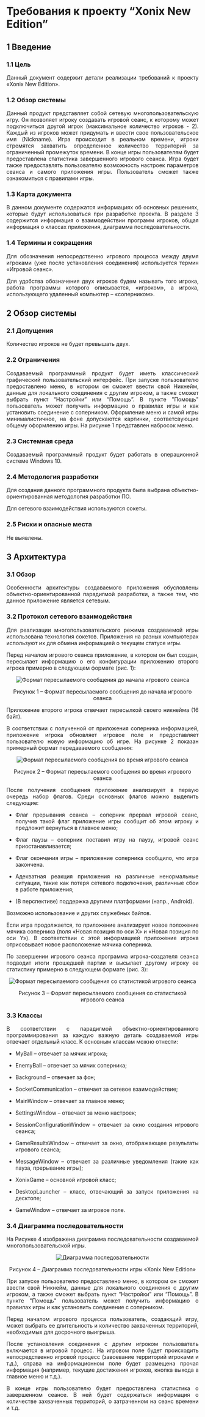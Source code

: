 <h1>Требования к проекту “Xonix New Edition”</h1>
<h2>1 Введение</h2>
<h3>1.1 Цель</h3>
<p align = "justify">Данный документ содержит детали реализации требований к проекту «Xonix New Edition».</p>
<h3>1.2 Обзор системы</h3>
<p align = "justify">Данный продукт представляет собой сетевую многопользовательскую игру. Он позволяет игроку создавать игровой сеанс, к которому может подключиться другой игрок (максимальное количество игроков - 2). Каждый из игроков может придумать и ввести свое пользовательское имя (Nickname). Игра происходит в реальном времени, игроки стремятся захватить определенное количество территорий за ограниченный промежуток времени. В конце игры пользователям будет предоставлена статистика завершенного игрового сеанса. Игра будет также предоставлять пользователю возможность настроек параметров сеанса и самого приложения игры. Пользователь сможет также ознакомиться с правилами игры.</p>
<h3>1.3 Карта документа</h3>
<p align = "justify">В данном документе содержатся информациях об основных решениях, которые будут использоваться при разработке проекта. В разделе 3 содержится информация о взаимодействии программ игроков, общая информация о классах приложения, диаграмма последовательности.</p>
<h3>1.4 Термины и сокращения</h3>
<p align = "justify">Для обозначения непосредственно игрового процесса между двумя игроками (уже после установления соединения) используется термин «Игровой сеанс».</p>
<p align = "justify">Для удобства обозначения двух игроков будем называть того игрока, работа программы которого описывается, «игроком», а игрока, использующего удаленный компьютер – «соперником».</p>
<h2>2 Обзор системы</h2>
<h3>2.1 Допущения</h3>
<p align = "justify">Количество игроков не будет превышать двух.</p>
<h3>2.2 Ограничения</h3>
<p align = "justify">Создаваемый программный продукт будет иметь классический графический пользовательский интерфейс. При запуске пользователю предоставлено меню, в котором он сможет ввести свой Никнейм, данные для локального соединения с другим игроком, а также сможет выбрать пункт “Настройки” или “Помощь”. В пункте "Помощь" пользователь может получить информацию о правилах игры и как установить соединение с соперником. Оформление меню и самой игры минималистичное, на фоне допускаются картинки, соответсвующие общему оформлению игры. На рисунке 1 представлен набросок меню.
</p>
<h3>2.3 Системная среда</h3>
<p align = "justify">Создаваемый программный продукт будет работать в операционной системе Windows 10.</p>
<h3>2.4 Методология разработки</h3>
<p align = "justify">Для создания данного программного продукта была выбрана объектно-ориентированная методология разработки ПО.</p>
<p align = "justify">Для сетевого взаимодействия используются сокеты.</p>
<h3>2.5 Риски и опасные места</h3>
<p align = "justify">Не выявлены.</p>
<h2>3 Архитектура</h2>
<h3>3.1 Обзор</h3>
<p align = "justify">Особенности архитектуры создаваемого приложения обусловлены объектно-ориентированной парадигмой разработки, а также тем, что данное приложение является сетевым.</p>
<h3>3.2 Протокол сетевого взаимодействия</h3>
<p align = "justify">Для реализации многопользовательского режима создаваемой игры использована технология сокетов. Приложения на разных компьютерах используют их для обмена информацией о текущем статусе игры. </p>
<p align = "justify">Перед началом игрового сеанса приложение, в котором он был создан, пересылает информацию о его конфигурации приложению второго игрока примерно в следующем формате (рис. 1):</p>
<p align="center">
<img src="../images/config_packet.png" alt="Формат пересылаемого сообщения до начала игрового сеанса">
</p> 
<p align = "center">Рисунок 1 – Формат пересылаемого сообщения до начала игрового сеанса</p>
<p align = "justify">Приложение второго игрока отвечает пересылкой своего никнейма (16 байт).</p> 
<p align = "justify">В соответствии с полученной от приложения соперника информацией, приложение игрока обновляет игровое поле и предоставляет пользователю новую информацию об игре. На рисунке 2 показан примерный формат передаваемого сообщения:</p> 
<p align="center">
<img src="../images/packet.png" alt="Формат пересылаемого сообщения во время игрового сеанса">
</p>
<p align = "center">Рисунок 2 – Формат пересылаемого сообщения во время игрового сеанса</p>
<p align = "justify">После получения сообщения приложение анализирует в первую очередь набор флагов. Среди основных флагов можно выделить следующие:</p> 
<ul>
 <li><p align = "justify">Флаг прерывания сеанса – соперник прервал игровой сеанс, получив такой флаг приложение игры сообщит об этом игроку и предложит вернуться в главное меню;</p></li>
 <li><p align = "justify">Флаг паузы – соперник поставил игру на паузу, игровой сеанс приостанавливается;</p></li>
 <li><p align = "justify">Флаг окончания игры – приложение соперника сообщило, что игра закончена.</p></li>
 <li><p align = "justify">Адекватная реакция приложения на различные ненормальные ситуации, такие как потеря сетевого подключения, различные сбои в работе приложения;</p></li>
 <li><p align = "justify">(В перспективе) поддержка другими платформами (напр., Android).</p></li>
</ul>
<p align = "justify">Возможно использование и других служебных байтов.</p> 
<p align = "justify">Если игра продолжается, то приложение анализирует новое положение мячика соперника (поля «Новая позиция по оси Х» и «Новая позиция по оси Y»). В соответствии с этой информацией приложение игрока отрисовывает новое расположение мячика соперника.</p> 
<p align = "justify">По завершении игрового сеанса программа игрока-создателя сеанса подводит итоги прошедшей партии и высылает другому игроку ее статистику примерно в следующем формате (рис. 3):</p> 
<p align="center">
<img src="../images/statistics.png" alt="Формат пересылаемого сообщения со статистикой игрового сеанса">
</p>
<p align = "center">Рисунок 3 – Формат пересылаемого сообщения со статистикой игрового сеанса</p>
<h3>3.3 Классы</h3>
<p align = "justify">В соответствии с парадигмой объектно-ориентированного программирования за каждую важную деталь создаваемой игры отвечает отдельный класс. К основным классам можно отнести:</p>
<ul>
 <li><p align = "justify">MyBall – отвечает за мячик игрока;</p></li>
 <li><p align = "justify">EnemyBall – отвечает за мячик соперника;</p></li>
 <li><p align = "justify">Background – отвечает за фон;</p></li>
 <li><p align = "justify">SocketCommunication – отвечает за сетевое взаимодействие;</p></li>
 <li><p align = "justify">MainWindow – отвечает за главное меню;</p></li>
 <li><p align = "justify">SettingsWindow – отвечает за меню настроек;</p></li>
 <li><p align = "justify">SessionConfigurationWindow – отвечает за окно создания игрового сеанса;</p></li>
 <li><p align = "justify">GameResultsWindow – отвечает за окно, отображающее результаты игрового сеанса;</p></li>
 <li><p align = "justify">MessageWindow – отвечает за различные уведомления (такие как пауза, прерывание игры);</p></li>
 <li><p align = "justify">XonixGame – основной игровой класс;</p></li>
 <li><p align = "justify">DesktopLauncher – класс, отвечающий за запуск приложения на десктопе;</p></li>
 <li><p align = "justify">GameWindow – отвечает за игровое поле.</p></li>
</ul>
<h3>3.4 Диаграмма последовательности</h3>
<p align = "justify">На Рисунке 4 изображена диаграмма последовательности создаваемой многопользовательской игры.</p>
<p align="center">
<img src="../images/Xonix_seq_dia.png" alt="Диаграмма последовательности">
</p>
<p align = "center">Рисунок 4 – Диаграмма последовательности игры «Xonix New Edition»</h2>

<p align = "justify">При запуске пользователю предоставлено меню, в котором он сможет ввести свой Никнейм, данные для локального соединения с другим игроком, а также сможет выбрать пункт “Настройки” или “Помощь”. В пункте "Помощь" пользователь может получить информацию о правилах игры и как установить соединение с соперником.</p>
<p align = "justify">Перед началом игрового процесса пользователь, создающий игру, может выбрать ее длительность и количество захваченных территорий, необходимых для досрочного выигрыша.</p>
<p align = "justify">После установления соединения с другим игроком пользователь включается в игровой процесс. На игровом поле будет происходить непосредственно игровой процесс (завоевание территорий игроками и т.д.), справа на информационном поле будет размещена прочая информация (например, текущие достижения игроков, кнопка выхода в главное меню и т.д.).</p>
<p align = "justify">В конце игры пользователю будет предоставлена статистика о завершенном сеансе. В ней будет содержаться информация о количестве захваченных территорий, о затраченном на сеанс времени и т.д.</p>



